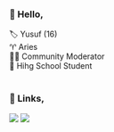 ### 👋 Hello,

🏷️ Yusuf (16) <br>
♈ Aries<br>
👨‍💻 Community Moderator <br>
🏫 Hihg School Student
<br>
<br>
### 🔗 Links,

<a href="https://github.com/Tastyy1" target="_blank"><img src="https://img.shields.io/badge/Tastyy1%20-191717.svg?&style=for-the-badge&logo=github&logoColor=white"></a>
<a href="https://discord.com/users/797491594986782731" target="_blank"><img src="https://shields.io/badge/Tasty-111111.svg?&style=for-the-badge&logo=discord"></a>
